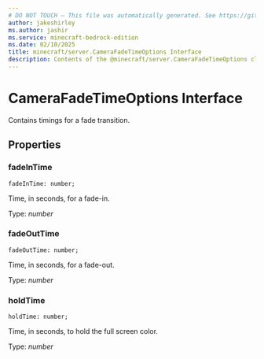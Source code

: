 ```yaml
---
# DO NOT TOUCH — This file was automatically generated. See https://github.com/mojang/minecraftapidocsgenerator to modify descriptions, examples, etc.
author: jakeshirley
ms.author: jashir
ms.service: minecraft-bedrock-edition
ms.date: 02/10/2025
title: minecraft/server.CameraFadeTimeOptions Interface
description: Contents of the @minecraft/server.CameraFadeTimeOptions class.
---
```

# CameraFadeTimeOptions Interface

Contains timings for a fade transition.

## Properties

### **fadeInTime**
`fadeInTime: number;`

Time, in seconds, for a fade-in.

Type: *number*

### **fadeOutTime**
`fadeOutTime: number;`

Time, in seconds, for a fade-out.

Type: *number*

### **holdTime**
`holdTime: number;`

Time, in seconds, to hold the full screen color.

Type: *number*
